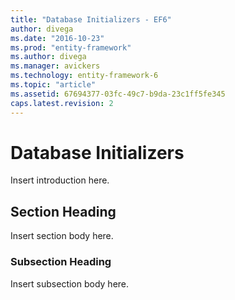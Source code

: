 ```yaml
---
title: "Database Initializers - EF6"
author: divega
ms.date: "2016-10-23"
ms.prod: "entity-framework"
ms.author: divega
ms.manager: avickers
ms.technology: entity-framework-6
ms.topic: "article"
ms.assetid: 67694377-03fc-49c7-b9da-23c1ff5fe345
caps.latest.revision: 2
---
```

# Database Initializers
Insert introduction here.  
  
## Section Heading  
 Insert section body here.  
  
### Subsection Heading  
 Insert subsection body here.